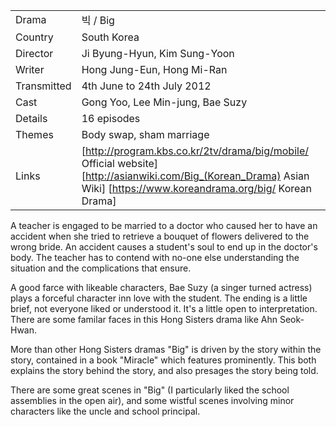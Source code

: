 | | |
|-|-|
Drama|&#48709; / Big
Country|South Korea
Director|Ji Byung-Hyun, Kim Sung-Yoon
Writer|Hong Jung-Eun, Hong Mi-Ran
Transmitted|4th June to 24th July 2012
Cast|Gong Yoo, Lee Min-jung, Bae Suzy
Details|16 episodes
Themes|Body swap, sham marriage
Links|[http://program.kbs.co.kr/2tv/drama/big/mobile/ Official website] [http://asianwiki.com/Big_(Korean_Drama) Asian Wiki] [https://www.koreandrama.org/big/ Korean Drama]

A teacher is engaged to be married to a doctor who caused her to
have an accident when she tried to retrieve a bouquet of flowers
delivered to the wrong bride.  An accident causes a student's soul
to end up in the doctor's body.  The teacher has to contend with
no-one else understanding the situation and the complications that
ensure.

A good farce with likeable characters, Bae Suzy (a singer turned actress)
plays a forceful character inn love with the student. The ending
is a little brief, not everyone liked or understood it. It's a
little open to interpretation. There are some familar faces
in this Hong Sisters drama like Ahn Seok-Hwan.

More than other Hong Sisters dramas "Big" is driven by the story
within the story, contained in a book "Miracle" which features
prominently.  This both explains the story behind the story,
and also presages the story being told.

There are some great scenes in "Big" (I particularly liked the school
assemblies in the open air), and some wistful scenes involving
minor characters like the uncle and school principal.
